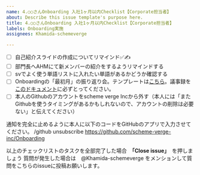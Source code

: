 ```yaml
---
name: 4.○○さんOnboarding 入社1ヶ月以内Checklist【Corporate担当者】
about: Describe this issue template's purpose here.
title: 4.○○さんOnboarding 入社1ヶ月以内Checklist【Corporate担当者】
labels: Onboarding実施
assignees: Khamida-schemeverge

---
```


- [ ] 自己紹介スライドの作成についてリマインド✅✍
- [ ] 部門長へAHMにて新メンバーの紹介をするようリマインドする
- [ ] svでよく使う単語リストに入れたい単語があるかどうか確認する
- [ ] Onboardingの「最初月」の振り返り会。テンプレートは[こちら](https://docs.google.com/document/d/1ALkO15KXlZhBTjQqCYWj5f0yJQXAI3qxSWURjg66Shs/edit?usp=sharing)。議事録を[このドキュメント](https://docs.google.com/document/d/1szFgAPeslTm42NL-qVw3rjbWVUWaCixshMnvYa-1RTI/edit?usp=sharing)に必ずとってください。
- [ ] 本人のGithubのアカウントをscheme verge Incから外す（本人には「またGithubを使うタイミングがあるかもしれないので、アカウントの削除は必要ない」と伝えてください）

通知を完全に止めるように本人に以下のコードをGitHubのアプリで入力させてください。
/github unsubscribe https://github.com/scheme-verge-inc/Onboarding

以上のチェックリストのタスクを全部完了した場合　**「Close issue」**　を押しましょう
質問が発生した場合は　@Khamida-schemeverge をメンションして質問をこちらのissueに投稿お願いします。
